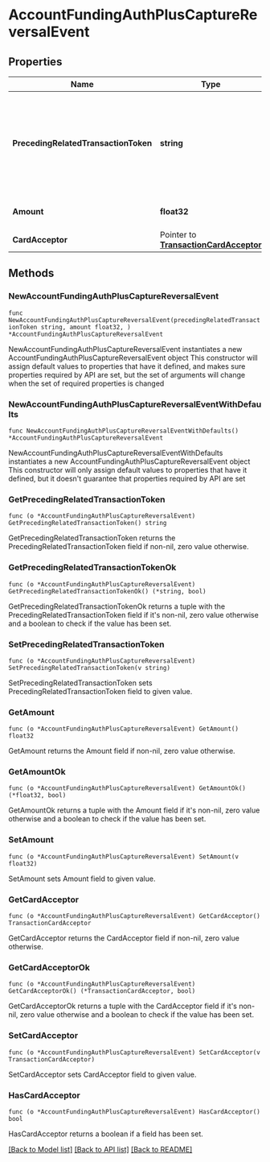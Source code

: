 # AccountFundingAuthPlusCaptureReversalEvent

## Properties

Name | Type | Description | Notes
------------ | ------------- | ------------- | -------------
**PrecedingRelatedTransactionToken** | **string** | Unique identifier of the card. Useful when a single account holder has multiple cards. | 
**Amount** | **float32** | Amount of the transaction. | 
**CardAcceptor** | Pointer to [**TransactionCardAcceptor**](TransactionCardAcceptor.md) |  | [optional] 

## Methods

### NewAccountFundingAuthPlusCaptureReversalEvent

`func NewAccountFundingAuthPlusCaptureReversalEvent(precedingRelatedTransactionToken string, amount float32, ) *AccountFundingAuthPlusCaptureReversalEvent`

NewAccountFundingAuthPlusCaptureReversalEvent instantiates a new AccountFundingAuthPlusCaptureReversalEvent object
This constructor will assign default values to properties that have it defined,
and makes sure properties required by API are set, but the set of arguments
will change when the set of required properties is changed

### NewAccountFundingAuthPlusCaptureReversalEventWithDefaults

`func NewAccountFundingAuthPlusCaptureReversalEventWithDefaults() *AccountFundingAuthPlusCaptureReversalEvent`

NewAccountFundingAuthPlusCaptureReversalEventWithDefaults instantiates a new AccountFundingAuthPlusCaptureReversalEvent object
This constructor will only assign default values to properties that have it defined,
but it doesn't guarantee that properties required by API are set

### GetPrecedingRelatedTransactionToken

`func (o *AccountFundingAuthPlusCaptureReversalEvent) GetPrecedingRelatedTransactionToken() string`

GetPrecedingRelatedTransactionToken returns the PrecedingRelatedTransactionToken field if non-nil, zero value otherwise.

### GetPrecedingRelatedTransactionTokenOk

`func (o *AccountFundingAuthPlusCaptureReversalEvent) GetPrecedingRelatedTransactionTokenOk() (*string, bool)`

GetPrecedingRelatedTransactionTokenOk returns a tuple with the PrecedingRelatedTransactionToken field if it's non-nil, zero value otherwise
and a boolean to check if the value has been set.

### SetPrecedingRelatedTransactionToken

`func (o *AccountFundingAuthPlusCaptureReversalEvent) SetPrecedingRelatedTransactionToken(v string)`

SetPrecedingRelatedTransactionToken sets PrecedingRelatedTransactionToken field to given value.


### GetAmount

`func (o *AccountFundingAuthPlusCaptureReversalEvent) GetAmount() float32`

GetAmount returns the Amount field if non-nil, zero value otherwise.

### GetAmountOk

`func (o *AccountFundingAuthPlusCaptureReversalEvent) GetAmountOk() (*float32, bool)`

GetAmountOk returns a tuple with the Amount field if it's non-nil, zero value otherwise
and a boolean to check if the value has been set.

### SetAmount

`func (o *AccountFundingAuthPlusCaptureReversalEvent) SetAmount(v float32)`

SetAmount sets Amount field to given value.


### GetCardAcceptor

`func (o *AccountFundingAuthPlusCaptureReversalEvent) GetCardAcceptor() TransactionCardAcceptor`

GetCardAcceptor returns the CardAcceptor field if non-nil, zero value otherwise.

### GetCardAcceptorOk

`func (o *AccountFundingAuthPlusCaptureReversalEvent) GetCardAcceptorOk() (*TransactionCardAcceptor, bool)`

GetCardAcceptorOk returns a tuple with the CardAcceptor field if it's non-nil, zero value otherwise
and a boolean to check if the value has been set.

### SetCardAcceptor

`func (o *AccountFundingAuthPlusCaptureReversalEvent) SetCardAcceptor(v TransactionCardAcceptor)`

SetCardAcceptor sets CardAcceptor field to given value.

### HasCardAcceptor

`func (o *AccountFundingAuthPlusCaptureReversalEvent) HasCardAcceptor() bool`

HasCardAcceptor returns a boolean if a field has been set.


[[Back to Model list]](../README.md#documentation-for-models) [[Back to API list]](../README.md#documentation-for-api-endpoints) [[Back to README]](../README.md)


